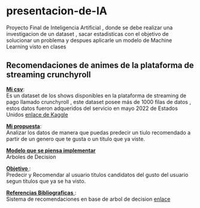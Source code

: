 # presentacion-de-IA
Proyecto Final de Inteligencia Artificial , donde se debe realizar una investigacion de un dataset , sacar estadisticas con el objetivo de solucionar un problema y despues aplicarle un modelo de Machine Learning visto en clases


## Recomendaciones de animes de la plataforma de streaming crunchyroll

<u>**Mi csv**</u>:      
 Es un dataset de los shows disponibles en la plataforma de streaming de pago llamado crunchyroll , este dataset posee más de 1000 filas de datos , estos datos fueron adqueridos del servicio en mayo 2022 de Estados Unidos       [enlace de Kaggle](https://www.kaggle.com/datasets/victorsoeiro/crunchyroll-animes-and-movies?select=titles.csv)     

<u>**Mi propuesta**</u>:    
Analizar los datos de manera que puedas predecir un tiulo recomendado a partir de un genero que te gusta o un titulo que ya viste.  

<u>**Modelo que se piensa implementar**</u>     
 Arboles de Decision   
    
<u>**Objetivo** </u> :   
Predecir y Recomendar al usuario titulos candidatos del gusto del usuario segun titulos que ya se ha visto.



<u>**Referencias Bibliograficas** </u> :        
Sistema de recomendaciones en base de arbol de decision [enlace](https://cs.emis.de/LNI/Proceedings/Proceedings165/170.pdf)
